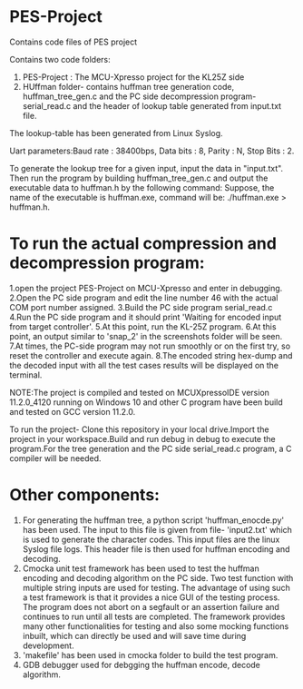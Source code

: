 # PES-Project
Contains code files of PES project

Contains two code folders:
1. PES-Project : The MCU-Xpresso project for the KL25Z side
2. HUffman folder- contains huffman tree generation code, huffman_tree_gen.c and the PC side decompression program-serial_read.c and the header of lookup table generated from input.txt file.

The lookup-table has been generated from Linux Syslog.

Uart parameters:Baud rate : 38400bps, Data bits : 8, Parity : N, Stop Bits : 2.

To generate the lookup tree for a given input, input the data in "input.txt". Then run the program by building huffman_tree_gen.c and output the executable data to huffman.h by the following command:
Suppose, the name of the executable is huffman.exe, command will be:
./huffman.exe > huffman.h.

# To run the actual compression and decompression program:
1.open the project PES-Project on MCU-Xpresso and enter in debugging.
2.Open the PC side program and edit the line number 46 with the actual COM port number assigned.
3.Build the PC side program serial_read.c
4.Run the PC side program and it should print 'Waiting for encoded input from target controller'.
5.At this point, run the KL-25Z program.
6.At this point, an output similar to 'snap_2' in the screenshots folder will be seen.
7.At times, the PC-side program may not run smoothly or on the first try, so reset the controller and 
execute again.
8.The encoded string hex-dump and the decoded input with all the test cases results will be displayed on the terminal.

NOTE:The project is compiled and tested on MCUXpressoIDE version 11.2.0_4120 running on Windows 10 and other C program have been build and tested on GCC version 11.2.0.

To run the project- Clone this repository in your local drive.Import the project in your workspace.Build and run debug in debug to execute the program.For the tree generation and the PC side serial_read.c program, a C compiler will be needed.

# Other components:
1. For generating the huffman tree, a python script 'huffman_enocde.py' has been used. The input to this file is given from file- 'input2.txt' which is used to generate the character codes. This input files are the linux Syslog file logs. This header file is then used for huffman encoding and decoding.
2. Cmocka unit test framework has been used to test the huffman encoding and decoding algorithm on the PC side. Two test function with multiple string inputs are used for testing. The advantage of using such a test framework is that it provides a nice GUI of the testing process. The program does not abort on a segfault or an assertion failure and continues to run until all tests are completed. The framework provides many other functionalities for testing and also some mocking functions inbuilt, which can directly be used and will save time during development.<br />
3. 'makefile' has been used in cmocka folder to build the test program.<br />
4. GDB debugger used for debgging the huffman encode, decode algorithm.<br />
